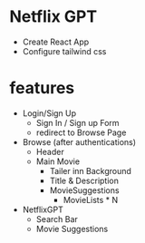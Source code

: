 # Netflix GPT

- Create React App
- Configure tailwind css
  

# features
- Login/Sign Up
  - Sign In / Sign up Form
  - redirect to Browse Page
- Browse (after authentications)
  - Header
  - Main Movie
    - Tailer inn Background
    - Title & Description
    - MovieSuggestions
      - MovieLists * N 
- NetflixGPT
  - Search Bar
  - Movie Suggestions
  